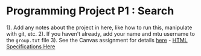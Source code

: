 # Programming Project P1 : Search

1). Add any notes about the project in here, like how to run this, manipulate with git, etc.
2). If you haven't already, add your name and mtu username to the `group.txt` file
3). See the Canvas assignment for details [here](https://mtu.instructure.com/courses/1437845/assignments/10713401?module_item_id=20944875)
    - [HTML Specifications Here](https://mtu.instructure.com/courses/1437845/files/107037675?fd_cookie_set=1)